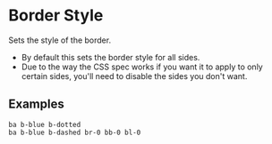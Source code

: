 # Border Style

Sets the style of the border.

* By default this sets the border style for all sides.
* Due to the way the CSS spec works if you want it to apply to only certain sides, you'll need to disable the sides you don't want.

## Examples

<div class="pa3 ba b-gray-300 mb4">
    <div class="tp-grid">
        <div class="tp-col tp-col--12 tp-col--sm-4">
            <div class="mb3 s:mb0">
                <div class="ba b-blue b-dotted h3"></div>
                <code class="mt1 clipboard">ba b-blue b-dotted</code>
            </div>
        </div>
        <div class="tp-col tp-col--12 tp-col--sm-8">
            <div>
                <div class="bt b-blue b-dashed br-0 bb-0 bl-0 h3"></div>
                <code class="mt1 clipboard">ba b-blue b-dashed br-0 bb-0 bl-0</code>
            </div>
        </div>
    </div>
</div>
